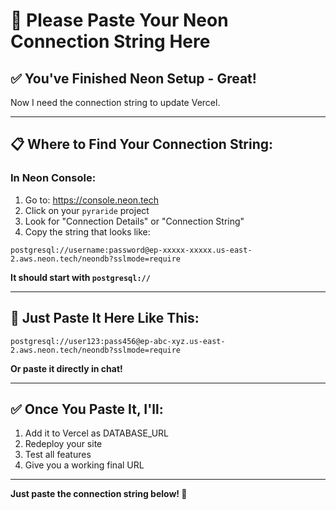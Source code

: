 # 🎯 **Please Paste Your Neon Connection String Here**

## ✅ **You've Finished Neon Setup - Great!**

Now I need the connection string to update Vercel.

---

## 📋 **Where to Find Your Connection String:**

### **In Neon Console:**

1. Go to: https://console.neon.tech
2. Click on your `pyraride` project
3. Look for "Connection Details" or "Connection String"
4. Copy the string that looks like:

```
postgresql://username:password@ep-xxxxx-xxxxx.us-east-2.aws.neon.tech/neondb?sslmode=require
```

**It should start with `postgresql://`**

---

## 💬 **Just Paste It Here Like This:**

```
postgresql://user123:pass456@ep-abc-xyz.us-east-2.aws.neon.tech/neondb?sslmode=require
```

**Or paste it directly in chat!**

---

## ✅ **Once You Paste It, I'll:**

1. Add it to Vercel as DATABASE_URL
2. Redeploy your site
3. Test all features
4. Give you a working final URL

---

**Just paste the connection string below! 🚀**

